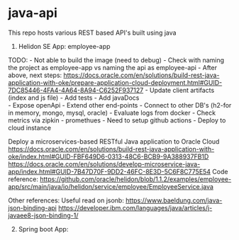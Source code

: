 # java-api
This repo hosts various REST based API's built using java 

1. Helidon SE App: employee-app

TODO:
    - Not able to build the image (need to debug)
        - Check with naming the project as employee-app vs naming the api as employee-api
        - After above, next steps: https://docs.oracle.com/en/solutions/build-rest-java-application-with-oke/prepare-application-cloud-deployment.html#GUID-7DC85446-4FA4-4A64-8A94-C6252F937127
    - Update client artifacts (index and js file)
    - Add tests
    - Add javaDocs  
    - Expose openApi
    - Extend other end-points
    - Connect to other DB's (h2-for in memory, mongo, mysql, oracle)
    - Evaluate logs from docker 
    - Check metrics via zipkin - promethues 
    - Need to setup github actions
    - Deploy to cloud instance

Deploy a microservices-based RESTful Java application to Oracle Cloud
    https://docs.oracle.com/en/solutions/build-rest-java-application-with-oke/index.html#GUID-FBF649D6-0313-48C6-BCB9-9A388937FB1D
    https://docs.oracle.com/en/solutions/develop-microservice-java-app/index.html#GUID-7B47D70F-9DD2-46FC-8E3D-5C6F8C775E54
Code reference:
    https://github.com/oracle/helidon/blob/1.1.2/examples/employee-app/src/main/java/io/helidon/service/employee/EmployeeService.java

Other references:
    Useful read on jsonb:
        https://www.baeldung.com/java-json-binding-api
        https://developer.ibm.com/languages/java/articles/j-javaee8-json-binding-1/

2. Spring boot App: <to be created>
